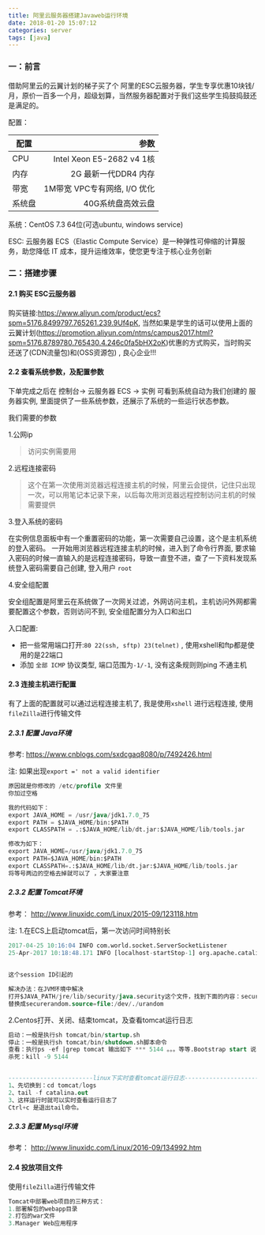 ```yaml
---
title: 阿里云服务器搭建Javaweb运行环境
date: 2018-01-20 15:07:12
categories: server
tags: [java] 
---
```

### 一：前言
借助阿里云的云翼计划的梯子买了个 阿里的ESC云服务器，学生专享优惠10块钱/月，原价一百多一个月，超级划算，当然服务器配置对于我们这些学生捣鼓捣鼓还是满足的。

配置：

|  配置 | 参数    | 
| -----   | -----:   | 
| CPU     | Intel Xeon E5-2682 v4 1核   |
| 内存     | 2G 最新一代DDR4 内存        |
| 带宽    | 1M带宽 VPC专有网络, I/O 优化 |
| 系统盘   | 40G系统盘高效云盘           |

系统：CentOS 7.3 64位(可选ubuntu, windows service)


ESC: 云服务器 ECS（Elastic Compute Service）是一种弹性可伸缩的计算服务，助您降低 IT 成本，提升运维效率，使您更专注于核心业务创新

### 二：搭建步骤
#### 2.1 购买 ESC云服务器
购买链接:https://www.aliyun.com/product/ecs?spm=5176.8499797.765261.239.9Uf4pK, 当然如果是学生的话可以使用上面的云翼计划(https://promotion.aliyun.com/ntms/campus2017.html?spm=5176.8789780.765430.4.246c0fa5bHX2oK)优惠的方式购买，当时购买还送了(CDN流量包)和(OSS资源包) , 良心企业!!! 

#### 2.2 查看系统参数，及配置参数
下单完成之后在 控制台-> 云服务器 ECS -> 实例 可看到系统自动为我们创建的 服务器实例, 里面提供了一些系统参数，还展示了系统的一些运行状态参数。

我们需要的参数

1.公网ip

>访问实例需要用

2.远程连接密码  

> 这个在第一次使用浏览器远程连接主机的时候，阿里云会提供，记住只出现一次，可以用笔记本记录下来，以后每次用浏览器远程控制访问主机的时候需要提供

3.登入系统的密码 

在实例信息面板中有一个重置密码的功能，第一次需要自己设置，这个是主机系统的登入密码。 一开始用浏览器远程连接主机的时候，进入到了命令行界面, 要求输入密码的时候一直输入的是远程连接密码，导致一直登不进，查了一下资料发现系统登入密码需要自己创建, 登入用户 `root`

4.安全组配置

安全组配置是阿里云在系统做了一次网关过滤，外网访问主机，主机访问外网都需要配置这个参数，否则访问不到, 安全组配置分为入口和出口

入口配置:

- 把一些常用端口打开:`80 22(ssh, sftp) 23(telnet)` , 使用xshell和ftp都是使用的是22端口
- 添加 `全部 ICMP` 协议类型, 端口范围为`-1/-1`, 没有这条规则则ping 不通主机


#### 2.3 连接主机进行配置
有了上面的配置就可以通过远程连接主机了, 我是使用`xshell` 进行远程连接, 使用`fileZilla`进行传输文件
##### 2.3.1 配置 Java环境
参考: https://www.cnblogs.com/sxdcgaq8080/p/7492426.html

注: 如果出现`export =' not a valid identifier`
```sql
原因就是你修改的 /etc/profile 文件里
你加过空格

我的代码如下：
export JAVA_HOME = /usr/java/jdk1.7.0_75
export PATH = $JAVA_HOME/bin:$PATH
export CLASSPATH = .:$JAVA_HOME/lib/dt.jar:$JAVA_HOME/lib/tools.jar

修改为如下：
export JAVA_HOME=/usr/java/jdk1.7.0_75
export PATH=$JAVA_HOME/bin:$PATH
export CLASSPATH=.:$JAVA_HOME/lib/dt.jar:$JAVA_HOME/lib/tools.jar
将等号两边的空格去掉就可以了 ，大家要注意
```

##### 2.3.2 配置 Tomcat环境
参考： http://www.linuxidc.com/Linux/2015-09/123118.htm

注: 
1.在ECS上启动tomcat后，第一次访问时间特别长
```sql
2017-04-25 10:16:04 INFO com.world.socket.ServerSocketListener  
25-Apr-2017 10:18:48.171 INFO [localhost-startStop-1] org.apache.catalina.util.SessionIdGeneratorBase.createSecureRandom CreaecureRandom instance for session ID generation using [SHA1PRNG] took [163,521] milliseconds. 
 
 
这个session ID引起的 

解决办法：在JVM环境中解决 
打开$JAVA_PATH/jre/lib/security/java.security这个文件，找到下面的内容：securerandom.source=file:/dev/urandom 
替换成securerandom.source=file:/dev/./urandom
```
2.Centos打开、关闭、结束tomcat，及查看tomcat运行日志
```sql
启动：一般是执行sh tomcat/bin/startup.sh 
停止：一般是执行sh tomcat/bin/shutdown.sh脚本命令 
查看：执行ps -ef |grep tomcat 输出如下 *** 5144 。。。等等.Bootstrap start 说明tomcat已经正常启动， 5144 就为进程号 pid = 5144 
杀死：kill -9 5144


------------------------linux下实时查看tomcat运行日志-------------------------
1、先切换到：cd tomcat/logs
2、tail -f catalina.out
3、这样运行时就可以实时查看运行日志了
Ctrl+c 是退出tail命令。
```

##### 2.3.3 配置 Mysql环境
参考： http://www.linuxidc.com/Linux/2016-09/134992.htm

#### 2.4 投放项目文件
使用`fileZilla`进行传输文件
```sql
Tomcat中部署web项目的三种方式：
1.部署解包的webapp目录
2.打包的war文件
3.Manager Web应用程序
```
